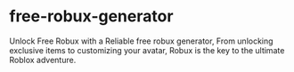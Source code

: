 # free-robux-generator
Unlock Free Robux with a Reliable free robux generator,  From unlocking exclusive items to customizing your avatar, Robux is the key to the ultimate Roblox adventure. 
